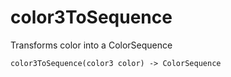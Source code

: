 # __color3ToSequence__
Transforms color into a ColorSequence
```
color3ToSequence(color3 color) -> ColorSequence
```
